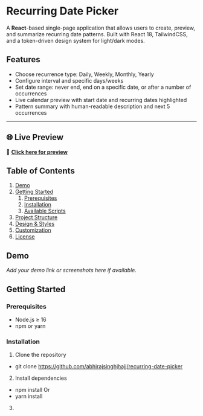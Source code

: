 # Recurring Date Picker

A **React**-based single-page application that allows users to create, preview, and summarize recurring date patterns. Built with React 18, TailwindCSS, and a token-driven design system for light/dark modes.

## Features

- Choose recurrence type: Daily, Weekly, Monthly, Yearly  
- Configure interval and specific days/weeks  
- Set date range: never end, end on a specific date, or after a number of occurrences  
- Live calendar preview with start date and recurring dates highlighted  
- Pattern summary with human-readable description and next 5 occurrences

---
## 🌐 Live Preview

🔗 **[Click here for preview](https://repeat-date-selector.netlify.app/)**

## Table of Contents

1. [Demo](#demo)  
2. [Getting Started](#getting-started)  
   1. [Prerequisites](#prerequisites)  
   2. [Installation](#installation)  
   3. [Available Scripts](#available-scripts)  
3. [Project Structure](#project-structure)  
4. [Design & Styles](#design--styles)  
5. [Customization](#customization)  
6. [License](#license)

## Demo

*Add your demo link or screenshots here if available.*

## Getting Started

### Prerequisites

- Node.js ≥ 16  
- npm or yarn  

### Installation

1. Clone the repository  
- git clone https://github.com/abhirajsinghjhajj/recurring-date-picker

2. Install dependencies  
- npm install
  Or
- yarn install

3. 
